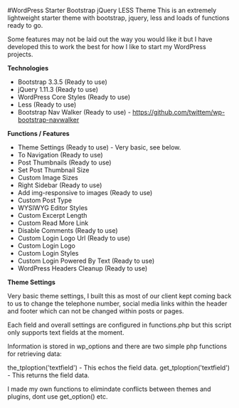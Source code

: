 #WordPress Starter Bootstrap jQuery LESS Theme
This is an extremely lightweight starter theme with bootstrap, jquery, less and loads of functions ready to go.

Some features may not be laid out the way you would like it but I have developed this to work the best for how I like to start my WordPress projects.

**Technologies**

- Bootstrap 3.3.5 (Ready to use)
- jQuery 1.11.3 (Ready to use)
- WordPress Core Styles (Ready to use)
- Less (Ready to use)
- Bootstrap Nav Walker (Ready to use) - https://github.com/twittem/wp-bootstrap-navwalker

**Functions / Features**

- Theme Settings (Ready to use) - Very basic, see below.
- To Navigation (Ready to use)
- Post Thumbnails (Ready to use)
- Set Post Thumbnail Size
- Custom Image Sizes
- Right Sidebar (Ready to use)
- Add img-responsive to images (Ready to use)
- Custom Post Type
- WYSIWYG Editor Styles
- Custom Excerpt Length
- Custom Read More Link
- Disable Comments (Ready to use)
- Custom Login Logo Url (Ready to use)
- Custom Login Logo
- Custom Login Styles
- Custom Login Powered By Text (Ready to use)
- WordPress Headers Cleanup (Ready to use)


**Theme Settings**

Very basic theme settings, I built this as most of our client kept coming back to us to change the telephone number, social media links within the header and footer which can not be changed within posts or pages.

Each field and overall settings are configured in functions.php but this script only supports text fields at the moment.

Information is stored in wp_options and there are two simple php functions for retrieving data:

the_tploption('textfield') - This echos the field data.
get_tploption('textfield') - This returns the field data.

I made my own functions to elimindate conflicts between themes and plugins, dont use get_option() etc.